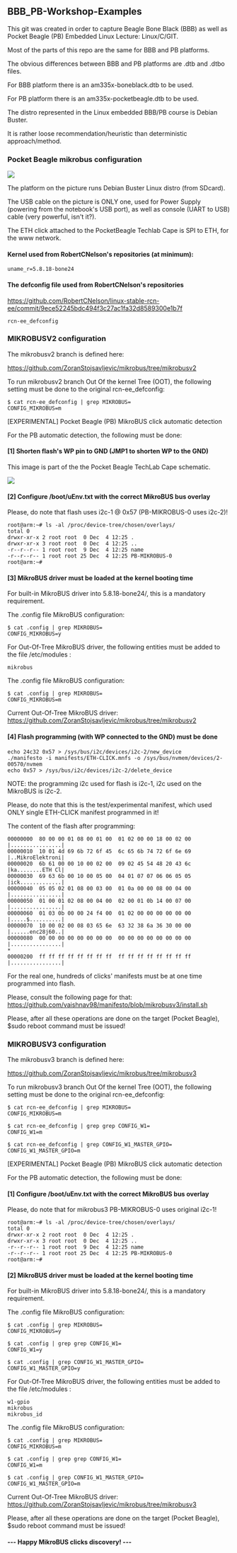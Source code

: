 ## BBB_PB-Workshop-Examples

This git was created in order to capture Beagle Bone Black (BBB) as well as Pocket Beagle (PB)
Embedded Linux Lecture: Linux/C/GIT.

Most of the parts of this repo are the same for BBB and PB platforms.

The obvious differences between BBB and PB platforms are .dtb and .dtbo files.

For BBB platform there is an am335x-boneblack.dtb to be used.

For PB platform there is an am335x-pocketbeagle.dtb to be used.

The distro represented in the Linux embedded BBB/PB course is Debian Buster.

It is rather loose recommendation/heuristic than deterministic approach/method.

### Pocket Beagle mikrobus configuration

![](Images/PB.jpg)

The platform on the picture runs Debian Buster Linux distro (from SDcard).

The USB cable on the picture is ONLY one, used for Power Supply (powering from the notebook's
USB port), as well as console (UART to USB) cable (very powerful, isn't it?).

The ETH click attached to the PocketBeagle Techlab Cape is SPI to ETH, for the www network.

#### Kernel used from RobertCNelson's repositories (at minimum):

	uname_r=5.8.18-bone24

#### The defconfig file used from RobertCNelson's repositories
https://github.com/RobertCNelson/linux-stable-rcn-ee/commit/9ece52245bdc494f3c27ac1fa32d8589300e1b7f

	rcn-ee_defconfig

### MIKROBUSV2 configuration

The mikrobusv2 branch is defined here:

https://github.com/ZoranStojsavljevic/mikrobus/tree/mikrobusv2

To run mikrobusv2 branch Out Of the kernel Tree (OOT), the following setting must be done to the
original rcn-ee_defconfig:

	$ cat rcn-ee_defconfig | grep MIKROBUS=
	CONFIG_MIKROBUS=m

[EXPERIMENTAL] Pocket Beagle (PB) MikroBUS click automatic detection

For the PB automatic detection, the following must be done:

#### [1] Shorten flash's WP pin to GND (JMP1 to shorten WP to the GND)

This image is part of the the Pocket Beagle TechLab Cape schematic.

![](Images/WP.png)

#### [2] Configure /boot/uEnv.txt with the correct MikroBUS bus overlay

Please, do note that flash uses i2c-1 @ 0x57 (PB-MIKROBUS-0 uses i2c-2)!

	root@arm:~# ls -al /proc/device-tree/chosen/overlays/
	total 0
	drwxr-xr-x 2 root root  0 Dec  4 12:25 .
	drwxr-xr-x 3 root root  0 Dec  4 12:25 ..
	-r--r--r-- 1 root root  9 Dec  4 12:25 name
	-r--r--r-- 1 root root 25 Dec  4 12:25 PB-MIKROBUS-0
	root@arm:~#

#### [3] MikroBUS driver must be loaded at the kernel booting time

For built-in MikroBUS driver into 5.8.18-bone24/, this is a mandatory requirement.

The .config file MikroBUS configuration:

	$ cat .config | grep MIKROBUS=
	CONFIG_MIKROBUS=y

For Out-Of-Tree MikroBUS driver, the following entities must be added to the file /etc/modules :

	mikrobus

The .config file MikroBUS configuration:

	$ cat .config | grep MIKROBUS=
	CONFIG_MIKROBUS=m

Current Out-Of-Tree MikroBUS driver: https://github.com/ZoranStojsavljevic/mikrobus/tree/mikrobusv2

#### [4] Flash programming (with WP connected to the GND) must be done

	echo 24c32 0x57 > /sys/bus/i2c/devices/i2c-2/new_device
	./manifesto -i manifests/ETH-CLICK.mnfs -o /sys/bus/nvmem/devices/2-00570/nvmem
	echo 0x57 > /sys/bus/i2c/devices/i2c-2/delete_device

NOTE: the programming i2c used for flash is i2c-1, i2c used on the MikroBUS is i2c-2.

Please, do note that this is the test/experimental manifest, which used ONLY single ETH-CLICK
manifest programmed in it!

The content of the flash after programming:

	00000000  80 00 00 01 08 00 01 00  01 02 00 00 18 00 02 00  |................|
	00000010  10 01 4d 69 6b 72 6f 45  6c 65 6b 74 72 6f 6e 69  |..MikroElektroni|
	00000020  6b 61 00 00 10 00 02 00  09 02 45 54 48 20 43 6c  |ka........ETH Cl|
	00000030  69 63 6b 00 10 00 05 00  04 01 07 07 06 06 05 05  |ick.............|
	00000040  05 05 02 01 08 00 03 00  01 0a 00 00 08 00 04 00  |................|
	00000050  01 00 01 02 08 00 04 00  02 00 01 0b 14 00 07 00  |................|
	00000060  01 03 0b 00 00 24 f4 00  01 02 00 00 00 00 00 00  |.....$..........|
	00000070  10 00 02 00 08 03 65 6e  63 32 38 6a 36 30 00 00  |......enc28j60..|
	00000080  00 00 00 00 00 00 00 00  00 00 00 00 00 00 00 00  |................|
	*
	00000200  ff ff ff ff ff ff ff ff  ff ff ff ff ff ff ff ff  |................|

For the real one, hundreds of clicks' manifests must be at one time programmed into flash.

Please, consult the following page for that: https://github.com/vaishnav98/manifesto/blob/mikrobusv3/install.sh

Please, after all these operations are done on the target (Pocket Beagle), $sudo reboot
command must be issued!

### MIKROBUSV3 configuration

The mikrobusv3 branch is defined here:

https://github.com/ZoranStojsavljevic/mikrobus/tree/mikrobusv3

To run mikrobusv3 branch Out Of the kernel Tree (OOT), the following setting must be done to the
original rcn-ee_defconfig:

	$ cat rcn-ee_defconfig | grep MIKROBUS=
	CONFIG_MIKROBUS=m

	$ cat rcn-ee_defconfig | grep grep CONFIG_W1=
	CONFIG_W1=m

	$ cat rcn-ee_defconfig | grep CONFIG_W1_MASTER_GPIO=
	CONFIG_W1_MASTER_GPIO=m

[EXPERIMENTAL] Pocket Beagle (PB) MikroBUS click automatic detection

For the PB automatic detection, the following must be done:

#### [1] Configure /boot/uEnv.txt with the correct MikroBUS bus overlay

Please, do note that for mikrobus3 PB-MIKROBUS-0 uses original i2c-1!

	root@arm:~# ls -al /proc/device-tree/chosen/overlays/
	total 0
	drwxr-xr-x 2 root root  0 Dec  4 12:25 .
	drwxr-xr-x 3 root root  0 Dec  4 12:25 ..
	-r--r--r-- 1 root root  9 Dec  4 12:25 name
	-r--r--r-- 1 root root 25 Dec  4 12:25 PB-MIKROBUS-0
	root@arm:~#

#### [2] MikroBUS driver must be loaded at the kernel booting time

For built-in MikroBUS driver into 5.8.18-bone24/, this is a mandatory requirement.

The .config file MikroBUS configuration:

	$ cat .config | grep MIKROBUS=
	CONFIG_MIKROBUS=y

	$ cat .config | grep grep CONFIG_W1=
	CONFIG_W1=y

	$ cat .config | grep CONFIG_W1_MASTER_GPIO=
	CONFIG_W1_MASTER_GPIO=y

For Out-Of-Tree MikroBUS driver, the following entities must be added to the file /etc/modules :

	w1-gpio
	mikrobus
	mikrobus_id

The .config file MikroBUS configuration:

	$ cat .config | grep MIKROBUS=
	CONFIG_MIKROBUS=m

	$ cat .config | grep grep CONFIG_W1=
	CONFIG_W1=m

	$ cat .config | grep CONFIG_W1_MASTER_GPIO=
	CONFIG_W1_MASTER_GPIO=m

Current Out-Of-Tree MikroBUS driver: https://github.com/ZoranStojsavljevic/mikrobus/tree/mikrobusv3

Please, after all these operations are done on the target (Pocket Beagle), $sudo reboot
command must be issued!

#### --- Happy MikroBUS clicks discovery! ---
